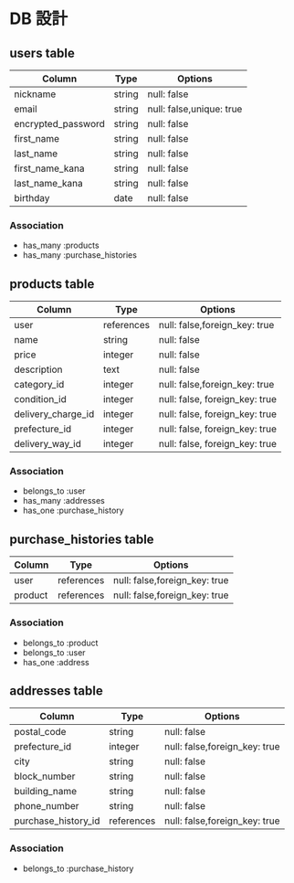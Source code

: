 # DB 設計

## users table

| Column               | Type     | Options                  |
| ----------           | ------   | ----------------------   |
| nickname             | string   | null: false              |
| email                | string   | null: false,unique: true |
| encrypted_password   | string   | null: false              |
| first_name           | string   | null: false              |
| last_name            | string   | null: false              |
| first_name_kana      | string   | null: false              |
| last_name_kana       | string   | null: false              |
| birthday             | date     | null: false              |

### Association

- has_many :products
- has_many :purchase_histories


## products table

| Column              | Type        | Options                           |
| ----------          | ----------  | -----------                       |
| user                | references  | null: false,foreign_key: true     |
| name                | string      | null: false                       |
| price               | integer     | null: false                       |
| description         | text        | null: false                       |
| category_id         | integer     | null: false,foreign_key: true     |
| condition_id        | integer     | null: false, foreign_key: true    |
| delivery_charge_id  | integer     | null: false, foreign_key: true    |
| prefecture_id       | integer     | null: false, foreign_key: true    |
| delivery_way_id     | integer     | null: false, foreign_key: true    |


### Association

- belongs_to :user
- has_many :addresses
- has_one :purchase_history

## purchase_histories table

| Column       | Type        | Options                             |
| ----------   | ----------  | -----------                         |
| user         | references  | null: false,foreign_key: true       |
| product      | references  | null: false,foreign_key: true       |

### Association

- belongs_to :product
- belongs_to :user
- has_one :address

## addresses table

| Column          | Type     | Options                              |
| ----------      | ---------| -----------                          |
| postal_code     | string   | null: false                          |
| prefecture_id   | integer  | null: false,foreign_key: true        |
| city            | string   | null: false                          |
| block_number    | string   | null: false                          |
| building_name   | string   | null: false                          |
| phone_number    | string   | null: false                          |
| purchase_history_id | references  | null: false,foreign_key: true |

### Association

- belongs_to :purchase_history